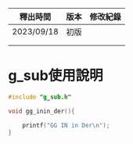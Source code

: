 |  釋出時間  | 版本 | 修改紀錄 |
| :--------: | :--: | -------- |
| 2023/09/18 | 初版 |          |
|            |      |          |
|            |      |          |



# g_sub使用說明



```c
#include "g_sub.h"

void gg_inin_der(){

	printf("GG IN in Der\n");
}
```

